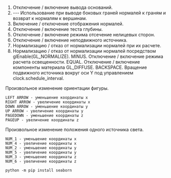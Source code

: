 1. Отключение / включение вывода оснований.  
2. --- Использование при выводе боковых граней нормалей к граням и возврат к нормалям к вершинам. 
3. Включение / отключение отображения нормалей. 
6. Отключение / включение теста глубины.
7. Отключение / включение режима отсечение нелицевых сторон.  
8. Отключение / включение неподвижного источника. 
9. Нормализацию / отказ от нормализации нормалей при их расчете. 
0. Нормализацию / отказ от нормализации нормалей посредством glEnable(GL_NORMALIZE). 
MINUS. Отключение / включение режима расчета освещенности. 
EQUAL. Отключение / включение компоненты материала GL_DIFFUSE. 
BACKSPACE. Вращение подвижного источника вокруг оси Y под управлением clock.schedule_interval. 
    

Произвольное изменение ориентации фигуры. 

    LEFT ARROW - уменьшение координаты x
    RIGHT ARROW - увеличение координаты x
    DOWN ARROW - уменьшение координаты y
    UP ARROW - увеличение координаты y
    PAGEDOWN - уменьшение координаты z
    PAGEUP - увеличение координаты z


Произвольное изменение положения одного источника света. 

    NUM_1 - уменьшение координаты x
    NUM_4 - увеличение координаты x
    NUM_2 - уменьшение координаты y
    NUM_5 - увеличение координаты y
    NUM_3 - уменьшение координаты z
    NUM_6 - увеличение координаты z

    python -m pip install seaborn
